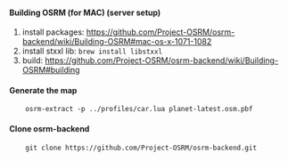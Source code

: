 #### Building OSRM (for MAC) (server setup)
1. install packages: https://github.com/Project-OSRM/osrm-backend/wiki/Building-OSRM#mac-os-x-1071-1082
2. install stxxl lib: `brew install libstxxl`
3. build: https://github.com/Project-OSRM/osrm-backend/wiki/Building-OSRM#building

#### Generate the map
```
    osrm-extract -p ../profiles/car.lua planet-latest.osm.pbf
```

#### Clone osrm-backend
```
    git clone https://github.com/Project-OSRM/osrm-backend.git
```
